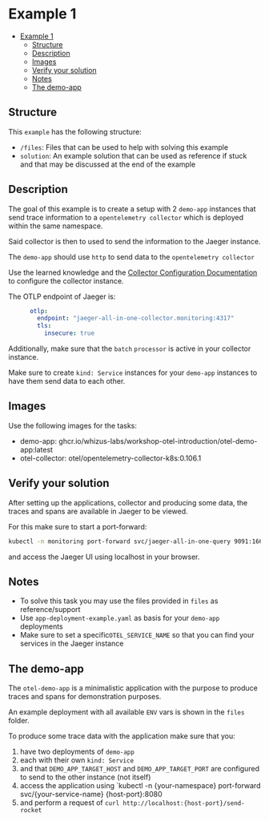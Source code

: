# Example 1

- [Example 1](#example-1)
  - [Structure](#structure)
  - [Description](#description)
  - [Images](#images)
  - [Verify your solution](#verify-your-solution)
  - [Notes](#notes)
  - [The demo-app](#the-demo-app)

## Structure

This `example` has the following structure:
* `/files`: Files that can be used to help with solving this example
* `solution`: An example solution that can be used as reference if stuck and that may be discussed at the end of the example

## Description

The goal of this example is to create a setup with 2 `demo-app` instances that send trace information to a `opentelemetry collector` which is deployed
within the same namespace.

Said collector is then to used to send the information to the Jaeger instance.

The `demo-app` should use `http` to send data to the `opentelemetry collector`

Use the learned knowledge and the [Collector Configuration Documentation](https://opentelemetry.io/docs/collector/configuration/) to configure the collector instance.

The OTLP endpoint of Jaeger is:
```yaml
      otlp:
        endpoint: "jaeger-all-in-one-collector.monitoring:4317"
        tls:
          insecure: true
```

Additionally, make sure that the `batch` `processor` is active in your collector instance.

Make sure to create `kind: Service` instances for your `demo-app` instances to have them send data to each other.

## Images

Use the following images for the tasks:
- demo-app: ghcr.io/whizus-labs/workshop-otel-introduction/otel-demo-app:latest
- otel-collector: otel/opentelemetry-collector-k8s:0.106.1


## Verify your solution

After setting up the applications, collector and producing some data, the traces and spans are available in Jaeger to be viewed.

For this make sure to start a port-forward:
```bash
kubectl -n monitoring port-forward svc/jaeger-all-in-one-query 9091:16686
```
and access the Jaeger UI using localhost in your browser.

## Notes
* To solve this task you may use the files provided in `files` as reference/support
* Use `app-deployment-example.yaml` as basis for your `demo-app` deployments
* Make sure to set a specific`OTEL_SERVICE_NAME` so that you can find your services in the Jaeger instance

## The demo-app

The `otel-demo-app` is a minimalistic application with the purpose to produce traces and spans for demonstration purposes.

An example deployment with all available `ENV` vars is shown in the `files` folder.

To produce some trace data with the application make sure that you:
1. have two deployments of `demo-app`
2. each with their own `kind: Service`
3. and that `DEMO_APP_TARGET_HOST` and `DEMO_APP_TARGET_PORT` are configured to send to the other instance (not itself)
4. access the application using `kubectl -n {your-namespace} port-forward svc/{your-service-name} {host-port}:8080
5. and perform a request of `curl http://localhost:{host-port}/send-rocket`
